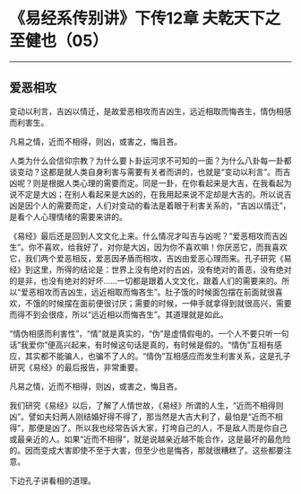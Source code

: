 # 《易经系传别讲》下传12章 夫乾天下之至健也（05）

------

## 爱恶相攻

变动以利言，吉凶以情迁，是故爱恶相攻而吉凶生，远近相取而悔吝生，情伪相感而利害生。

凡易之情，近而不相得，则凶，或害之，悔且吝。

人类为什么会信仰宗教？为什么要卜卦运河求不可知的一面？为什么八卦每一卦都谈变动？这都是就人类自身利害与需要有关者而讲的，也就是“变动以利言”。而吉凶呢？则是根据人类心理的需要而定。同是一卦，在你看起来是大吉，在我看起为说不定是大凶；在别人看起来是大凶的，在我用起来说不定却是大吉的。所以说吉凶是因个人的需要而定，人们对变动的看法是着眼于利害关系的，“吉凶以情迁”，是看个人心理情绪的需要来讲的。

《易经》最后还是回到人文文化上来。什么情况才叫吉与凶呢？“爱恶相攻而吉凶生”。你不喜欢，给我好了，对你是大凶，因为你不喜欢嘛！你厌恶它，而我喜欢它，我们两个爱恶相反，爱恶因矛盾而相攻，吉凶由爱恶心理而来。孔子研究《易经》到这里，所得的结论是：世界上没有绝对的吉凶，没有绝对的善恶，没有绝对的是非，也没有绝对的好坏……一切都是跟着人文文化，跟着人们的需要来的。所以“爱恶相攻而吉凶生，远近相取而悔吝生”。肚子饿的时候面包摆在前面就很喜欢，不饿的时候摆在面前便很讨厌；需要的时候，一伸手就拿得到就很高兴，需要而得不到会很痉，所以“远近相以而悔吝生”。其道理就是如此。

“情伪相感而利害性”，“情”就是真实的，“伪”是虚情假电的。一个人不要只听一句话“我爱你”便高兴起来，有时候这句话是真的，有时候是假的。“情伪”互相有感应，其实都不能骗人，也骗不了人的。“情伪”互相感应而发生利害关系，这是孔子研究《易经》的最后报告，非常重要。

凡易之情，近而不相得，则凶，或害之，悔且吝。

我们研究《易经》以后，了解了人情世故，《易经》所谓的人生，“近而不相得则凶”。譬如夫妇两人刚结婚好得不得了，那当然是大吉大利了，最怕是“近而不相得”，那便是凶了。所以我也经常告诉大家，打垮自己的人，不是敌人而是你自己或最亲近的人。如果“近而不相得”，就是说越亲近越不能合作，这是最坏的最危险的。因而变成大害即使不至于大害，但至少也是悔吝，那就很糟糕了。这些都要注意。

下边孔子讲看相的道理。